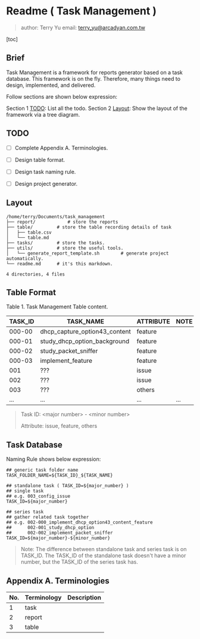 # Readme ( Task Management )

> author: Terry Yu
> email: terry_yu@arcadyan.com.tw



[toc]

## Brief 

Task Management is a framework for reports generator based on a task database. 
This framework is on the fly. Therefore, many things need to design, implemented, and delivered.

Follow sections are shown below expression:

Section 1 [TODO](#TODO): List all the todo.
Section 2 [Layout](#Layout): Show the layout of the framework via a tree diagram.



## TODO

- [ ] Complete Appendix A. Terminologies.
- [ ] Design table format.
- [ ] Design task naming rule.
- [ ] Design project generator.





## Layout

 ```shell
 /home/terry/Documents/task_management
 ├── report/			# store the reports
 ├── table/			# store the table recording details of task
 │   ├── table.csv
 │   └── table.md
 ├── tasks/			# store the tasks.
 ├── utils/			# store the useful tools.
 │   └── generate_report_template.sh		# generate project automatically.
 └── readme.md		# it's this markdown.
 
 4 directories, 4 files
 ```



## Table Format

Table 1. Task Management Table content.

| TASK_ID | TASK_NAME                     | ATTRIBUTE | NOTE |
| ------- | ----------------------------- | --------- | ---- |
| 000-00  | dhcp_capture_option43_content | feature   |      |
| 000-01  | study_dhcp_option_background  | feature   |      |
| 000-02  | study_packet_sniffer          | feature   |      |
| 000-03  | implement_feature             | feature   |      |
| 001     | ???                           | issue     |      |
| 002     | ???                           | issue     |      |
| 003     | ???                           | others    |      |
| ...     | ...                           | ...       | ...  |

> Task ID: \<major number\> - \<minor number\>
>
> Attribute: issue, feature, others



## Task Database

Naming Rule shows below expression:

```shell
## generic task folder name
TASK_FOLDER_NAME=${TASK_ID}_${TASK_NAME}

## standalone task ( TASK_ID=${major_number} )
## single task
## e.g. 003_config_issue
TASK_ID=${major_number}

## series task  
## gather related task together
## e.g. 002-000_implement_dhcp_option43_content_feature
##		002-001_study_dhcp_option
##		002-002_implement_packet_sniffer
TASK_ID=${major_number}-${minor_number}
```

> Note: The difference between standalone task and series task is on TASK_ID. The TASK_ID of the standalone task doesn't have a minor number, but the TASK_ID of the series task has.








## Appendix A. Terminologies

| No.  | Terminology | Description |
| ---- | ----------- | ----------- |
| 1    | task        |             |
| 2    | report      |             |
| 3    | table       |             |

